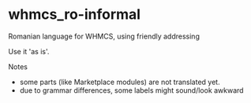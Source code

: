 # whmcs_ro-informal
Romanian language for WHMCS, using friendly addressing

Use it 'as is'.

Notes
- some parts (like Marketplace modules) are not translated yet.
- due to grammar differences, some labels might sound/look awkward
